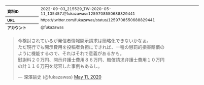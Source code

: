 <table style="font-size: 9pt; width: 610px; margin-bottom: 20px; height: 80px;">
<tbody>
    <tr>
        <th align=left>資料ID</th>
        <td align=left>2022-09-03_215529_TW::2020-05-11_135457:@fukazawas::1259708550688829441</td>
    </tr>
    <tr>
        <th align=left>URL</th>
        <td align=left>https://twitter.com/fukazawas/status/1259708550688829441</td>
    </tr>
    <tr>
        <th align=left>アカウント</th>
        <td align=left>@fukazawas</td>
    </tr>
    <tr>
        <th align=left>ユーザ名</th>
        <td align=left>深澤諭史</td>
    </tr>
    <tr>
        <th align=left>ツイートの記録日時</th>
        <td align=left>2022-09-03_215529_</td>
    </tr>
</tbody>
</table>
<blockquote class="twitter-tweet" data-width="450"  data-lang="ja"><p lang="ja" dir="ltr">今検討されているが発信者情報開示請求は簡略化できないかなぁ。<br>ただ現行でも開示費用を投稿者負担にできれば、一種の懲罰的損害賠償のように機能するので、それはそれで意義があるかも。<br>慰謝料２０万円、開示弁護士費用８６万円、賠償請求弁護士費用１０万円の計１１６万円を認容した事例もあるし。</p>&mdash; 深澤諭史 (@fukazawas) <a href="https://twitter.com/fukazawas/status/1259708550688829441?ref_src=twsrc%5Etfw">May 11, 2020</a></blockquote>
<script async src="https://platform.twitter.com/widgets.js" charset="utf-8"></script>



